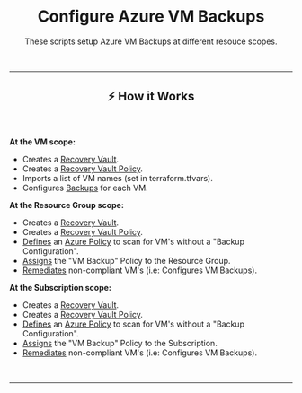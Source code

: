 <h1 align="center">
  Configure Azure VM Backups
</h1>
<p align="center">These scripts setup Azure VM Backups at different resouce scopes.</p>

<br/>
<hr/>

## <p align="center">⚡️ How it Works</p>

<br/>
<p>
<b>At the VM scope:</b>

- Creates a [Recovery Vault](https://docs.microsoft.com/en-us/azure/backup/backup-azure-recovery-services-vault-overview). 
- Creates a [Recovery Vault Policy](https://docs.microsoft.com/en-us/azure/backup/backup-azure-arm-vms-prepare#create-a-custom-policy). 
- Imports a list of VM names (set in terraform.tfvars). 
- Configures [Backups](https://docs.microsoft.com/en-us/azure/backup/backup-azure-arm-vms-prepare#apply-a-backup-policy) for each VM. 



<b>At the Resource Group scope:</b>

- Creates a [Recovery Vault](https://docs.microsoft.com/en-us/azure/backup/backup-azure-recovery-services-vault-overview). 
- Creates a [Recovery Vault Policy](https://docs.microsoft.com/en-us/azure/backup/backup-azure-arm-vms-prepare#create-a-custom-policy). 
- [Defines](https://docs.microsoft.com/en-us/azure/governance/policy/concepts/definition-structure) an [Azure Policy](https://docs.microsoft.com/en-us/azure/governance/policy/overview) to scan for VM's without a "Backup Configuration". 
- [Assigns](https://docs.microsoft.com/en-us/azure/governance/policy/concepts/assignment-structure) the "VM Backup" Policy to the Resource Group. 
- [Remediates](https://docs.microsoft.com/en-us/azure/governance/policy/how-to/remediate-resources) non-compliant VM's (i.e: Configures VM Backups). 



<b>At the Subscription scope:</b>

- Creates a [Recovery Vault](https://docs.microsoft.com/en-us/azure/backup/backup-azure-recovery-services-vault-overview). 
- Creates a [Recovery Vault Policy](https://docs.microsoft.com/en-us/azure/backup/backup-azure-arm-vms-prepare#create-a-custom-policy). 
- [Defines](https://docs.microsoft.com/en-us/azure/governance/policy/concepts/definition-structure) an [Azure Policy](https://docs.microsoft.com/en-us/azure/governance/policy/overview) to scan for VM's without a "Backup Configuration". 
- [Assigns](https://docs.microsoft.com/en-us/azure/governance/policy/concepts/assignment-structure) the "VM Backup" Policy to the Subscription. 
- [Remediates](https://docs.microsoft.com/en-us/azure/governance/policy/how-to/remediate-resources) non-compliant VM's (i.e: Configures VM Backups). 

</p>

<br/>
<hr/>